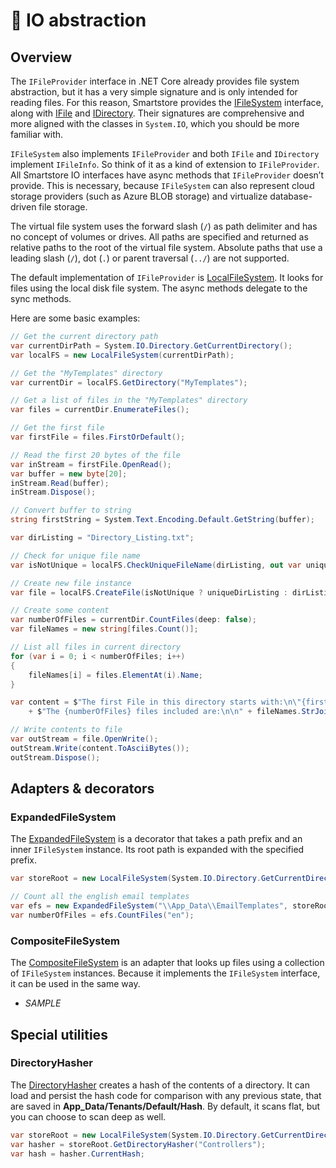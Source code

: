 # 🐣 IO abstraction

## Overview

The `IFileProvider` interface in .NET Core already provides file system abstraction, but it has a very simple signature and is only intended for reading files. For this reason, Smartstore provides the [IFileSystem](https://github.com/smartstore/Smartstore/blob/main/src/Smartstore/IO/IFileSystem.cs) interface, along with [IFile](https://github.com/smartstore/Smartstore/blob/main/src/Smartstore/IO/IFile.cs) and [IDirectory](https://github.com/smartstore/Smartstore/blob/main/src/Smartstore/IO/IDirectory.cs). Their signatures are comprehensive and more aligned with the classes in `System.IO`, which you should be more familiar with.

`IFileSystem` also implements `IFileProvider` and both `IFile` and `IDirectory` implement `IFileInfo`. So think of it as a kind of extension to `IFileProvider`. All Smartstore IO interfaces have async methods that `IFileProvider` doesn’t provide. This is necessary, because `IFileSystem` can also represent cloud storage providers (such as Azure BLOB storage) and virtualize database-driven file storage.

The virtual file system uses the forward slash (`/`) as path delimiter and has no concept of volumes or drives. All paths are specified and returned as relative paths to the root of the virtual file system. Absolute paths that use a leading slash (`/`), dot (`.`) or parent traversal (`../`) are not supported.

The default implementation of `IFileProvider` is [LocalFileSystem](https://github.com/smartstore/Smartstore/blob/main/src/Smartstore/IO/LocalFileSystem/LocalFileSystem.cs). It looks for files using the local disk file system. The async methods delegate to the sync methods.

Here are some basic examples:

```csharp
// Get the current directory path
var currentDirPath = System.IO.Directory.GetCurrentDirectory();
var localFS = new LocalFileSystem(currentDirPath);

// Get the "MyTemplates" directory
var currentDir = localFS.GetDirectory("MyTemplates");

// Get a list of files in the "MyTemplates" directory
var files = currentDir.EnumerateFiles();

// Get the first file
var firstFile = files.FirstOrDefault();

// Read the first 20 bytes of the file
var inStream = firstFile.OpenRead();
var buffer = new byte[20];
inStream.Read(buffer);
inStream.Dispose();

// Convert buffer to string
string firstString = System.Text.Encoding.Default.GetString(buffer);

var dirListing = "Directory_Listing.txt";

// Check for unique file name
var isNotUnique = localFS.CheckUniqueFileName(dirListing, out var uniqueDirListing);

// Create new file instance
var file = localFS.CreateFile(isNotUnique ? uniqueDirListing : dirListing);

// Create some content
var numberOfFiles = currentDir.CountFiles(deep: false);
var fileNames = new string[files.Count()];

// List all files in current directory
for (var i = 0; i < numberOfFiles; i++)
{
    fileNames[i] = files.ElementAt(i).Name;
}

var content = $"The first File in this directory starts with:\n\"{firstString}\"\n\n"
    + $"The {numberOfFiles} files included are:\n\n" + fileNames.StrJoin("\n");

// Write contents to file
var outStream = file.OpenWrite();
outStream.Write(content.ToAsciiBytes());
outStream.Dispose();
```

## Adapters & decorators

### ExpandedFileSystem

The [ExpandedFileSystem](https://github.com/smartstore/Smartstore/blob/main/src/Smartstore/IO/ExpandedFileSystem.cs) is a decorator that takes a path prefix and an inner `IFileSystem` instance. Its root path is expanded with the specified prefix.

```csharp
var storeRoot = new LocalFileSystem(System.IO.Directory.GetCurrentDirectory());

// Count all the english email templates
var efs = new ExpandedFileSystem("\\App_Data\\EmailTemplates", storeRoot);
var numberOfFiles = efs.CountFiles("en");
```

### CompositeFileSystem

The [CompositeFileSystem](https://github.com/smartstore/Smartstore/blob/main/src/Smartstore/IO/CompositeFileSystem.cs) is an adapter that looks up files using a collection of `IFileSystem` instances. Because it implements the `IFileSystem` interface, it can be used in the same way.

* _SAMPLE_

## Special utilities

### DirectoryHasher

The [DirectoryHasher](https://github.com/smartstore/Smartstore/blob/main/src/Smartstore/IO/DirectoryHasher.cs) creates a hash of the contents of a directory. It can load and persist the hash code for comparison with any previous state, that are saved in **App\_Data/Tenants/Default/Hash**. By default, it scans flat, but you can choose to scan deep as well.

```csharp
var storeRoot = new LocalFileSystem(System.IO.Directory.GetCurrentDirectory());
var hasher = storeRoot.GetDirectoryHasher("Controllers");
var hash = hasher.CurrentHash;
```

